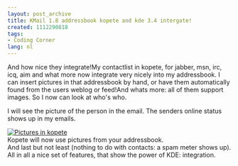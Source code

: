 ```yaml
---
layout: post_archive
title: KMail 1.8 addressbook kopete and kde 3.4 intergate!
created: 1112290818
tags:
- Coding Corner
lang: nl
---
```

And how nice they integrate!My contactlist in kopete, for jabber, msn, irc, icq, aim and what more now integrate very nicely into my addressbook. I can insert pictures in that addressbook by hand, or have them automatically found from the users weblog or feed!And whats more: all of them support images. So I now can look at who's who.

I will see the picture of the person in the email. The senders online status shows up in my emails.<div class="image"> [![Pictures in kopete](/img_assist/gen/255&thumb=1)](/node/255)  <div class="caption">Kopete will now use pictures from your addressbook.</div></div>And last but not least (nothing to do with contacts: a spam meter shows up). All in all a nice set of features, that show the power of KDE: integration.
